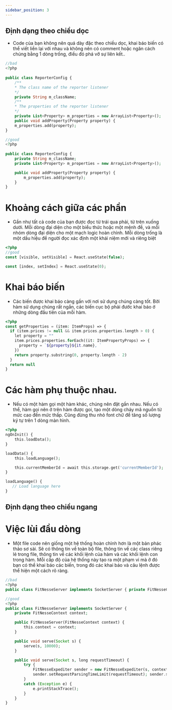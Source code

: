 ```yaml
---
sidebar_position: 3
---
```


## Định dạng theo chiều dọc

- Code của bạn không nên quá dày đặc theo chiều dọc, khai báo biến có thể viết liền lại với nhau và không nên có comment hoặc ngăn cách chúng bằng 1 dòng trống, điều đó phá vỡ sự liên kết..
````php
//bad
<?php
 
public class ReporterConfig {
    /**
    * The class name of the reporter listener
    */
    private String m_className;
    /**
    * The properties of the reporter listener
    */
    private List<Property> m_properties = new ArrayList<Property>();
    public void addProperty(Property property) {
    m_properties.add(property);
}

//good
<?php
 
public class ReporterConfig {
    private String m_className;
    private List<Property> m_properties = new ArrayList<Property>();

    public void addProperty(Property property) {
        m_properties.add(property);
    }
}
````

# Khoảng cách giữa các phần
- Gần như tất cả code của bạn được đọc từ trái qua phải, từ trên xuống dưới. Mỗi dòng đại diện cho một biểu thức hoặc một mệnh đề, và mỗi nhóm dòng đại diện cho một mạch logic hoàn chỉnh. Mỗi dòng trống là một dấu hiệu để người đọc xác định một khái niệm mới và riêng biệt
````php
<?php
//good
const [visible, setVisible] = React.useState(false);

const [index, setIndex] = React.useState(0);
````

# Khai báo biến
- Các biến được khai báo càng gần với nơi sử dụng chúng càng tốt. Bởi hàm sử dụng chúng rất ngắn, các biến cục bộ phải đước khai báo ở những dòng đầu tiên của mỗi hàm.
````php
<?php
const getProperties = (item: ItemProps) => {
  if (item.prices != null && item.prices.properties.length > 0) {
    let property = ""
    item.prices.properties.forEach((it: ItemPropertyProps) => {
      property = `${property}${it.name}, `
    })
    return property.substring(0, property.length - 2)
  }
  return null
}
````

# Các hàm phụ thuộc nhau.
- Nếu có một hàm gọi một hàm khác, chúng nên đặt gần nhau. Nếu có thể, hàm gọi nên ở trên hàm được goi, tạo một dòng chảy mã nguồn từ mức cao đến mức thấp. Cũng đừng thu nhỏ font chữ để tăng số lượng ký tự trên 1 dòng màn hình.
````php
<?php
ngOnInit() {
    this.loadData();
}

loadData() {
    this.loadLanguage();

    this.currentMemberId = await this.storage.get('currentMemberId');
}

loadLanguage() {
   // Load language here
}
````

## Định dạng theo chiều ngang
# Việc lùi đầu dòng
- Một file code nên giống một hệ thống hoàn chỉnh hơn là một bản phác thảo sơ sài. Sẽ có thông tin về toàn bộ file, thông tin về các class riêng lẻ trong file, thông tin về các khối lệnh của hàm và các khối lệnh con trong hàm. Mỗi cấp độ của hệ thống này tạo ra một phạm vi mà ở đó bạn có thể khai báo các biến, trong đó các khai báo và câu lệnh được thể hiện một cách rõ ràng.
````php
//bad
<?php
public class FitNesseServer implements SocketServer { private FitNesseContext context; public FitNesseServer(FitNesseContext context) { this.context = context; } public void serve(Socket s) { serve(s, 10000); } public void serve(Socket s, long requestTimeout) { try { FitNesseExpediter sender = new FitNesseExpediter(s, context); sender.setRequestParsingTimeLimit(requestTimeout); sender.start(); } catch(Exception e) { e.printStackTrace(); } } }

//good
<?php
public class FitNesseServer implements SocketServer {
    private FitNesseContext context;

    public FitNesseServer(FitNesseContext context) {
        this.context = context;
    }

    public void serve(Socket s) {
        serve(s, 10000);
    }

    public void serve(Socket s, long requestTimeout) {
        try {
            FitNesseExpediter sender = new FitNesseExpediter(s, context);
            sender.setRequestParsingTimeLimit(requestTimeout); sender.start();
        }
        catch (Exception e) {
            e.printStackTrace();
        }
    } 
}
````